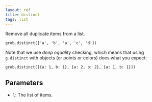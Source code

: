 ```yaml
---
layout: ref
title: distinct
tags: list
---
```

Remove all duplicate items from a list.

    grob.distinct(['a', 'b', 'a', 'c', 'd'])

Note that we use *deep equality* checking, which means that using `g.distinct` with objects (or points or colors) does what you expect:

    grob.distinct([{a: 1, b: 1}, {a: 2, b: 2}, {a: 1, b: 1}])

## Parameters
- `l`: The list of items.

